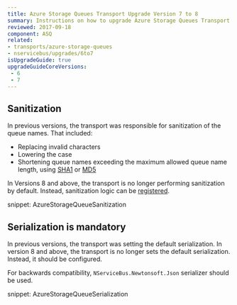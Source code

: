 ```yaml
---
title: Azure Storage Queues Transport Upgrade Version 7 to 8
summary: Instructions on how to upgrade Azure Storage Queues Transport Version 7 to 8.
reviewed: 2017-09-18
component: ASQ
related:
- transports/azure-storage-queues
- nservicebus/upgrades/6to7
isUpgradeGuide: true
upgradeGuideCoreVersions:
 - 6
 - 7
---
```



## Sanitization

In previous versions, the transport was responsible for sanitization of the queue names. That included:

 * Replacing invalid characters
 * Lowering the case
 * Shortening queue names exceeding the maximum allowed queue name length, using [SHA1](https://msdn.microsoft.com/en-us/library/system.security.cryptography.sha1.aspx) or [MD5](https://msdn.microsoft.com/en-us/library/system.security.cryptography.md5.aspx)

In Versions 8 and above, the transport is no longer performing sanitization by default. Instead, sanitization logic can be [registered](/transports/azure-storage-queues/sanitization.md).

snippet: AzureStorageQueueSanitization


## Serialization is mandatory

In previous versions, the transport was setting the default serialization. In version 8 and above, the transport is no longer sets the default serialization. Instead, it should be configured. 

For backwards compatibility, `NServiceBus.Newtonsoft.Json` serializer should be used.

snippet: AzureStorageQueueSerialization
